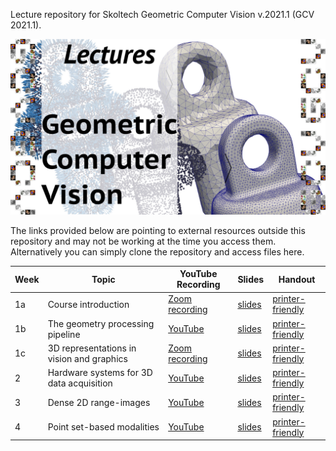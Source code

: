 Lecture repository for Skoltech Geometric Computer Vision v.2021.1 (GCV 2021.1).

![Skoltech Geometric Computer Vision](GCV_teaser.jpg)

The links provided below are pointing to external resources outside this repository and may not be working at the time you access them. Alternatively you can simply clone the repository and access files here.


Week | Topic | YouTube Recording | Slides | Handout
---- | ----- | ----------------- | ------ | -------
1a | Course introduction | [Zoom recording](https://drive.google.com/file/d/1_--J3csY-IfWItYRAf7umRoBZH1xgeVA/view?usp=sharing) |  [slides](https://drive.google.com/file/d/1cjdfUEN0Fr4yXApdJo_SMlDHGclz_PFR/view?usp=sharing) | [printer-friendly](https://drive.google.com/file/d/1CuAfY__4isf10V1GWVw36PWyO4VZtNwI/view?usp=sharing)
1b | The geometry processing pipeline | [YouTube](https://www.youtube.com/watch?v=Zy0saJCJ2LM&list=PLwbgAkJDRI8uVcDRfEf_xyzO31vJX9pLo&index=1&t=2s) | [slides](https://drive.google.com/file/d/1x2MbJDo6LvTlFCL31t8uyxtvtaegJsly/view?usp=sharing) | [printer-friendly](https://drive.google.com/file/d/1rORSKMSkMXGYkdH2ZahGyFDfC7FFAkaz/view?usp=sharing)
1c | 3D representations in vision and graphics | [Zoom recording](https://drive.google.com/file/d/1j1btgvtQi2BogrONnEQN08-rB3rDX2L9/view?usp=sharing) | [slides](https://drive.google.com/file/d/1mpMFjyfR-2IIs_ESccG9lkxn_dmPKjlw/view?usp=sharing) | [printer-friendly](https://drive.google.com/file/d/1AFFmy68iCZHkqEqGpKv6i0P1-u9tcv1X/view?usp=sharing)
2  | Hardware systems for 3D data acquisition | [YouTube](https://www.youtube.com/watch?v=rA8WsHrNV0M&list=PLwbgAkJDRI8uVcDRfEf_xyzO31vJX9pLo&index=2) | [slides](https://drive.google.com/file/d/1OId_s1Fo52aG_BfEo-Tp0CwIR2PIBnyq/view?usp=sharing) | [printer-friendly](https://drive.google.com/file/d/1j68L0phGwFSfjsNSJLj-y-NgbqM29Di4/view?usp=sharing)
3  | Dense 2D range-images | [YouTube](https://youtu.be/r55eGJiwbuo) | [slides](https://drive.google.com/file/d/1oq3mHme5jCnwpDCUuCv00seDyTwC_vbo/view?usp=sharing) | [printer-friendly](https://drive.google.com/file/d/1PeAqCB6BO3iZEOwRcFYenfaT59M9-V3_/view?usp=sharing)
4  | Point set-based modalities | [YouTube](https://youtu.be/B7m6MNKdnyg) | [slides](https://drive.google.com/file/d/1dRyVsS-tJLbOesPO-ji-vMDNy3P5fGSG/view?usp=sharing) | [printer-friendly](https://drive.google.com/file/d/1L4EQXTwAnNtYm4rR0dSkSTETQLi2zgMz/view?usp=sharing)
